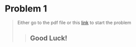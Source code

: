 # Problem 1
> Either go to the pdf file or this [link](https://dmoj.ca/problem/nccc5j2) to start the problem
>> ## Good Luck!
